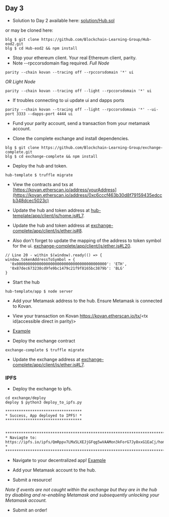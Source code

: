 ## Day 3
- Solution to Day 2 available here:   [solution/Hub.sol](https://github.com/Blockchain-Learning-Group/dapp-fundamentals/tree/master/solutions/Hub)

or may be cloned here:
```
blg $ git clone https://github.com/Blockchain-Learning-Group/Hub-eod2.git
blg $ cd Hub-eod2 && npm install
```

- Stop your ethereum client. Your real Ethereum client, parity.
- Note --rpccorsdomain flag required.
_Full Node_
```
parity --chain kovan --tracing off --rpccorsdomain '*' ui
```
*OR* 
_Light Node_
```
parity --chain kovan --tracing off --light --rpccorsdomain '*' ui
```

- If troubles connecting to ui update ui and dapps ports
```
parity --chain kovan --tracing off --light --rpccorsdomain '*' --ui-port 3333 --dapps-port 4444 ui
```

- Fund your parity account, send a transaction from your metamask account.

- Clone the complete exchange and install dependencies.
```
blg $ git clone https://github.com/Blockchain-Learning-Group/exchange-complete.git
blg $ cd exchange-complete && npm install
```

- Deploy the hub and token.
```
hub-template $ truffle migrate
```

- View the contracts and txs at [https://kovan.etherscan.io/address/yourAddress](https://kovan.etherscan.io/address/0xc6cccf463b30d8f79159435edccb348dcec5023c)

- Update the hub and token address at [hub-template/app/client/js/home.js#L7](https://github.com/Blockchain-Learning-Group/dapp-fundamentals/blob/12d3b25c24d9059a2e91b58d850b498f6953e66d/solutions/Hub/app/client/js/home.js#L7).
- Update the hub and token address at [exchange-complete/app/client/js/ether.js#8](https://github.com/Blockchain-Learning-Group/exchange-complete/blob/57a93e957ef5b5ce6c6ec8875d35673bdecb3f8b/app/client/js/ether.js#L8).

- Also don't forget to update the mapping of the address to token symbol for the ui. [exchange-complete/app/client/js/ether.js#L20](https://github.com/Blockchain-Learning-Group/exchange-complete/blob/57a93e957ef5b5ce6c6ec8875d35673bdecb3f8b/app/client/js/ether.js#L20).
```
// Line 20 - within $(window).ready(() => {
window.tokenAddressToSymbol = {
  '0x0000000000000000000000000000000000000000': 'ETH',
  '0x87dec673238cd9fe9bc1479c21f9f8165bc3879b': 'BLG'
}
```

- Start the hub
```
hub-template/app $ node server
```

- Add your Metamask address to the hub. Ensure Metamask is connected to Kovan.
- View your transaction on Kovan https://kovan.etherscan.io/tx/<tx id(accessible direct in parity)>
- [Example](https://kovan.etherscan.io/tx/0x33137753b9798c1c3a123a53cf1f36476c6d0f415cb126d2bd8166d716313975)

- Deploy the exchange contract
```
exchange-complete $ truffle migrate
```

- Update the exchange address at [exchange-complete/app/client/js/ether.js#L7](https://github.com/Blockchain-Learning-Group/dapp-fundamentals/blob/12d3b25c24d9059a2e91b58d850b498f6953e66d/solutions/Exchange/app/client/js/ether.js#L7).

### IPFS
- Deploy the exchange to ipfs.
```
cd exchange/deploy
deploy $ python3 deploy_to_ipfs.py

**********************************
* Success, App deployed to IPFS! *
**********************************


**********************************************************************************************
* Naviagte to: https://ipfs.io/ipfs/QmRppv7LMa5LXEJjGFqg5wVAAMon3kForG7Jy8xxG1EaCj/home.html *
**********************************************************************************************
```
- Navigate to your decentralized app! [Example](https://ipfs.io/ipfs/QmRppv7LMa5LXEJjGFqg5wVAAMon3kForG7Jy8xxG1EaCj/home.html)

- Add your Metamask account to the hub.

- Submit a resource!

_Note if events are not caught within the exchange but they are in the hub try disabling and re-enabling Metamask and subsequently unlocking your Metamask account._

- Submit an order!

